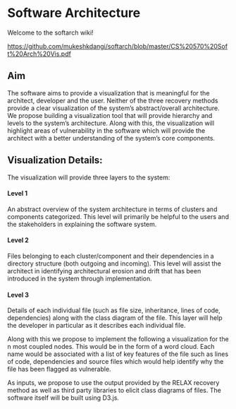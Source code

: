 # Software Architecture

Welcome to the softarch wiki!

https://github.com/mukeshkdangi/softarch/blob/master/CS%20570%20Soft%20Arch%20Vis.pdf

## Aim
The software aims to provide a visualization that is meaningful for the architect, developer and the user. Neither of the three recovery methods provide a clear visualization of the system’s abstract/overall architecture. We propose building a visualization tool that will provide hierarchy and levels to the system’s architecture. Along with this, the visualization will highlight areas of vulnerability in the software which will provide the architect with a better understanding of the system’s core components.

## Visualization Details:
The visualization will provide three layers to the system: 

#### Level 1
An abstract overview of the system architecture in terms of clusters and components categorized. This level will primarily be helpful to the users and the stakeholders in explaining the software system.

#### Level 2
Files belonging to each cluster/component and their dependencies in a directory structure (both outgoing and incoming). This level will assist the architect in identifying architectural erosion and drift that has been introduced in the system through implementation.

#### Level 3
Details of each individual file (such as file size, inheritance, lines of code, dependencies) along with the class diagram of the file. This layer will help the developer in particular as it describes each individual file.

Along with this we propose to implement the following a visualization for the n most coupled nodes. This would be in the form of a word cloud. Each name would be associated with a list of key features of the file such as lines of code, dependencies and source files which would help identify why the file has been flagged as vulnerable.

As inputs, we propose to use the output provided by the RELAX recovery method as well as third party libraries to elicit class diagrams of files. The software itself will be built using D3.js.
